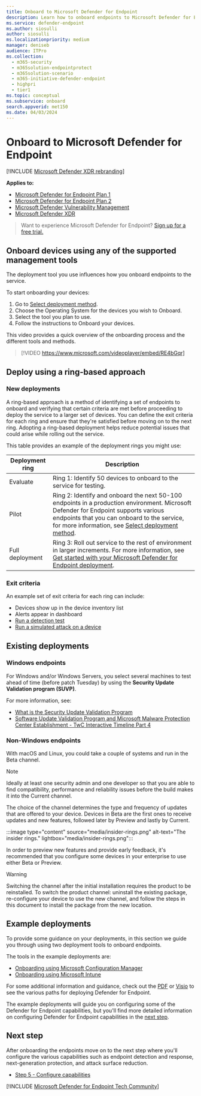 ```yaml
---
title: Onboard to Microsoft Defender for Endpoint
description: Learn how to onboard endpoints to Microsoft Defender for Endpoint service.
ms.service: defender-endpoint
ms.author: siosulli
author: siosulli
ms.localizationpriority: medium
manager: deniseb
audience: ITPro
ms.collection:
  - m365-security
  - m365solution-endpointprotect
  - m365solution-scenario
  - m365-initiative-defender-endpoint
  - highpri
  - tier1
ms.topic: conceptual
ms.subservice: onboard
search.appverid: met150
ms.date: 04/03/2024
---
```


# Onboard to Microsoft Defender for Endpoint

[!INCLUDE [Microsoft Defender XDR rebranding](../includes/microsoft-defender.md)]

**Applies to:**

- [Microsoft Defender for Endpoint Plan 1](https://go.microsoft.com/fwlink/p/?linkid=2154037)
- [Microsoft Defender for Endpoint Plan 2](https://go.microsoft.com/fwlink/p/?linkid=2154037)
- [Microsoft Defender Vulnerability Management](https://go.microsoft.com/fwlink/?linkid=2229011)
- [Microsoft Defender XDR](https://go.microsoft.com/fwlink/?linkid=2118804)

> Want to experience Microsoft Defender for Endpoint? [Sign up for a free trial.](https://signup.microsoft.com/create-account/signup?products=7f379fee-c4f9-4278-b0a1-e4c8c2fcdf7e&ru=https://aka.ms/MDEp2OpenTrial?ocid=docs-wdatp-exposedapis-abovefoldlink)

## Onboard devices using any of the supported management tools

The deployment tool you use influences how you onboard endpoints to the service.

To start onboarding your devices:

1. Go to [Select deployment method](/defender-endpoint/deployment-strategy#step-2-select-deployment-method).
2. Choose the Operating System for the devices you wish to Onboard.
3. Select the tool you plan to use.
4. Follow the instructions to Onboard your devices.

This video provides a quick overview of the onboarding process and the different tools and methods.

> [!VIDEO https://www.microsoft.com/videoplayer/embed/RE4bGqr]

## Deploy using a ring-based approach

### New deployments

A ring-based approach is a method of identifying a set of endpoints to onboard and verifying that certain criteria are met before proceeding to deploy the service to a larger set of devices. You can define the exit criteria for each ring and ensure that they're satisfied before moving on to the next ring. Adopting a ring-based deployment helps reduce potential issues that could arise while rolling out the service.

This table provides an example of the deployment rings you might use:

|Deployment ring|Description|
|---|---|
|Evaluate|Ring 1: Identify 50 devices to onboard to the service for testing.|
|Pilot|Ring 2: Identify and onboard the next 50-100 endpoints in a production environment. Microsoft Defender for Endpoint supports various endpoints that you can onboard to the service, for more information, see [Select deployment method](deployment-strategy.md#step-2-select-deployment-method).|
|Full deployment|Ring 3: Roll out service to the rest of environment in larger increments. For more information, see [Get started with your Microsoft Defender for Endpoint deployment](mde-planning-guide.md).

### Exit criteria

An example set of exit criteria for each ring can include:

- Devices show up in the device inventory list
- Alerts appear in dashboard
- [Run a detection test](run-detection-test.md)
- [Run a simulated attack on a device](attack-simulations.md)

## Existing deployments

### Windows endpoints

For Windows and/or Windows Servers, you select several machines to test ahead of time (before patch Tuesday) by using the **Security Update Validation program (SUVP)**.

For more information, see:

- [What is the Security Update Validation Program](https://techcommunity.microsoft.com/t5/windows-it-pro-blog/what-is-the-security-update-validation-program/ba-p/275767)
- [Software Update Validation Program and Microsoft Malware Protection Center Establishment - TwC Interactive Timeline Part 4](https://www.microsoft.com/security/blog/2012/03/28/software-update-validation-program-and-microsoft-malware-protection-center-establishment-twc-interactive-timeline-part-4/)

### Non-Windows endpoints

With macOS and Linux, you could take a couple of systems and run in the Beta channel.

> [!NOTE]
> Ideally at least one security admin and one developer so that you are able to find compatibility, performance and reliability issues before the build makes it into the Current channel.

The choice of the channel determines the type and frequency of updates that are offered to your device. Devices in Beta are the first ones to receive updates and new features, followed later by Preview and lastly by Current.

:::image type="content" source="media/insider-rings.png" alt-text="The insider rings." lightbox="media/insider-rings.png":::

In order to preview new features and provide early feedback, it's recommended that you configure some devices in your enterprise to use either Beta or Preview.

> [!WARNING]
> Switching the channel after the initial installation requires the product to be reinstalled. To switch the product channel: uninstall the existing package, re-configure your device to use the new channel, and follow the steps in this document to install the package from the new location.


## Example deployments

To provide some guidance on your deployments, in this section we guide you through using two deployment tools to onboard endpoints.

The tools in the example deployments are:

- [Onboarding using Microsoft Configuration Manager](onboarding-endpoint-configuration-manager.md)
- [Onboarding using Microsoft Intune](onboarding-endpoint-manager.md)

For some additional information and guidance, check out the [PDF](https://download.microsoft.com/download/5/6/0/5609001f-b8ae-412f-89eb-643976f6b79c/mde-deployment-strategy.pdf)  or  [Visio](https://download.microsoft.com/download/5/6/0/5609001f-b8ae-412f-89eb-643976f6b79c/mde-deployment-strategy.vsdx) to see the various paths for deploying Defender for Endpoint.

The example deployments will guide you on configuring some of the Defender for Endpoint capabilities, but you'll find more detailed information on configuring Defender for Endpoint capabilities in the [next step](#next-step).

## Next step

After onboarding the endpoints move on to the next step where you'll configure the various capabilities such as endpoint detection and response, next-generation protection, and attack surface reduction.

- [Step 5 - Configure capabilities](onboard-configure.md)

[!INCLUDE [Microsoft Defender for Endpoint Tech Community](../includes/defender-mde-techcommunity.md)]
